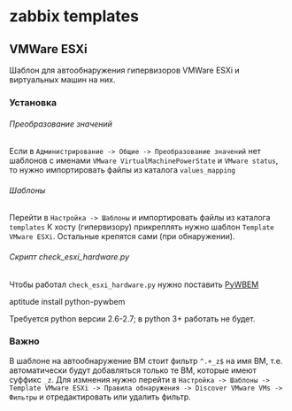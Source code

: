 # zabbix templates

## VMWare ESXi
Шаблон для автообнаружения гипервизоров VMWare ESXi и виртуальных машин на них.

### Установка
###### Преобразование значений
Если в `Администрирование -> Общие -> Преобразование значений` нет шаблонов с именами `VMware VirtualMachinePowerState` и `VMware status`, то нужно импортировать файлы из каталога `values_mapping`

###### Шаблоны
Перейти в `Настройка -> Шаблоны` и импортировать файлы из каталога `templates`
К хосту (гипервизору) прикреплять нужно шаблон `Template VMware ESXi`. Остальные крепятся сами (при обнаружении).

###### Скрипт check_esxi_hardware.py
Чтобы работал `check_esxi_hardware.py` нужно поставить [PyWBEM](http://pywbem.sourceforge.net/)

  aptitude install python-pywbem

Требуется python версии 2.6-2.7; в python 3+ работать не будет.

### Важно
В шаблоне на автообнаружение ВМ стоит фильтр `^.+_z$` на имя ВМ, т.е. автоматически будут добавляться только те ВМ, которые имеют суффикс `_z`.
Для измнения нужно перейти в `Настройка -> Шаблоны -> Template VMware ESXi -> Правила обнаружения -> Discover VMware VMs -> Фильтры` и отредактировать или удалить фильтр.

